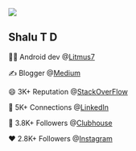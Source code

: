 ![](https://komarev.com/ghpvc/?username=shalutd&style=flat-square)
## Shalu T D

👨‍💻 Android dev @[Litmus7](https://litmus7.com/)

✍️ Blogger @[Medium](https://shalutd.medium.com/)

😄 3K+ Reputation @[StackOverFlow](https://stackoverflow.com/users/3269958/shalu-t-d)

👯 5K+ Connections @[LinkedIn](https://www.linkedin.com/in/shalutd/)

👋 3.8K+ Followers @[Clubhouse](https://www.clubhouse.com/@shalutd)

❤️ 2.8K+ Followers @[Instagram](https://www.instagram.com/shalu_td/)


<!--
**shalutd/shalutd** is a ✨ _special_ ✨ repository because its `README.md` (this file) appears on your GitHub profile.

Here are some ideas to get you started:

- 🔭 I’m currently working on ...
- 🌱 I’m currently learning ...
- 👯 I’m looking to collaborate on ...
- 🤔 I’m looking for help with ...
- 💬 Ask me about ...
- 📫 How to reach me: ...
- 😄 Pronouns: ...
- ⚡ Fun fact: ...
-->

